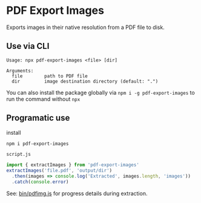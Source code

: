 # PDF Export Images
Exports images in their native resolution from a PDF file to disk.

## Use via CLI
```
Usage: npx pdf-export-images <file> [dir]

Arguments:
  file        path to PDF file
  dir         image destination directory (default: ".")
```
You can also install the package globally via `npm i -g pdf-export-images` to run the command without `npx`

## Programatic use
install
```sh
npm i pdf-export-images
```

`script.js`
```js
import { extractImages } from 'pdf-export-images'
extractImages('file.pdf', 'output/dir')
  .then(images => console.log('Extracted', images.length, 'images'))
  .catch(console.error)
```

See: [bin/pdfimg.js](bin/pdfimg.js) for progress details during extraction.